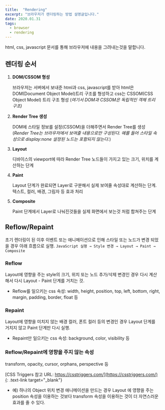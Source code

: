 ```yaml
---
title:  "Rendering"
excerpt: "브라우저가 렌더링하는 방법 설명글입니다."
date: 2020.01.31
tags:
  - browser
  - rendering
---
```


html, css, javascript 문서를 통해 브라우저에 내용을 그려내는것을 말합니다.

## 렌더링 순서

1. **DOM/CSSOM 형성**

   브라우저는 서버에서 보내준 html과 css, javascript를 받아 html은 DOM(Document Object Model)트리 구조를 형성하고 css는 CSSOM(CSS Object Model) 트리 구조 형성 
   (*여기서 DOM과 CSSOM은 독립적인 객체 트리 구조)*

2. **Render Tree 생성**

   DOM에 스타일 정보를 설정(CSSOM)을 더해주면서 Render Tree를 생성 
   (*Render Tree는 브라우저에서 보여줄 내용으로만 구성된다. 예를 들어 스타일 속성으로 display:none 설정된 노드는 포함되지 않는다.*)

3. **Layout**

   디바이스의 viewport에 따라 Render Tree 노드들이 가지고 있는 크기, 위치를 계산하는 단계

4. **Paint**

   Layout 단계가 완료되면 Layer로 구분해서 실제 보여줄 속성대로 계산하는 단계. 텍스트, 컬러, 배경, 그림자 등 효과 처리 

5. **Composite**

   Paint 단계에서 Layer로 나눠진것들을 실제 화면에서 보는것 처럼 합쳐주는 단계


## Reflow/Repaint

초기 렌더링이 된 이후 이벤트 또는 애니메이션으로 인해 스타일 또는 노드가 변경 되었을 경우 아래 흐름으로 실행.
  `JavaScript 실행 → Style 변경 → Layout → Paint → Composite`

### Reflow

   Layout에 영향을 주는 style의 크기, 위치 또는 노드 추가/삭제 변경인 경우 다시 계산해서 다시 Layout - Paint 단계를 거치는 것.

* Reflow를 일으키는 css 속성:
   width, height, position, top, left, bottom, right, margin, padding, border, float 등

### Repaint

   Layout에 영향을 미치지 않는 배경 컬러, 폰트 컬러 등의 변경인 경우 Layout 단계를 거치지 않고 Paint 단계만 다시 실행.

* Repaint만 일으키는 css 속성:
   background, color, visibility 등

### Reflow/Repaint에 영향을 주지 않는 속성
   transform, opacity, cursor, orphans, perspective 등

[CSS Triggers 참고 URL: https://csstriggers.com/](https://csstriggers.com/){: .text-link target="_blank"}

* 예)
  하나의 Object 위치 변경 애니메이션을 만드는 경우 Layout 에 영향을 주는 position 속성을 이용하는 것보다 transform 속성을 이용하는 것이 더 자연스러운 효과를 줄 수 있다.
